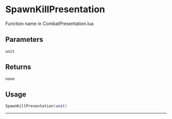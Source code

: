 # SpawnKillPresentation
Function name in CombatPresentation.lua
## Parameters
`unit`
## Returns
`none`
## Usage
```lua
SpawnKillPresentation(unit)
```
---
